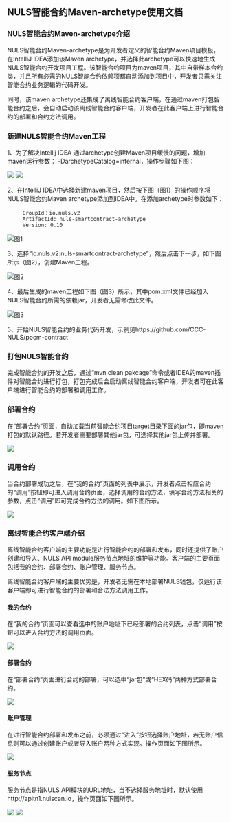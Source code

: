 ## NULS智能合约Maven-archetype使用文档

### NULS智能合约Maven-archetype介绍

NULS智能合约Maven-archetype是为开发者定义的智能合约Maven项目模板，在IntelliJ IDEA添加该Maven archetype，并选择此archetype可以快速地生成NULS智能合约开发项目工程。该智能合约项目为maven项目，其中自带样本合约类，并且所有必需的NULS智能合约依赖项都自动添加到项目中，开发者只需关注智能合约业务逻辑的代码开发。

同时，该maven archetype还集成了离线智能合约客户端，在通过maven打包智能合约之后，会自动启动该离线智能合约客户端，开发者在此客户端上进行智能合约的部署和合约方法调用。

### 新建NULS智能合约Maven工程

1、为了解决Intellij IDEA 通过archetype创建Maven项目缓慢的问题，增加maven运行参数： -DarchetypeCatalog=internal，操作步骤如下图：

![](https://i.imgur.com/jG8M6dR.png)
![](https://i.imgur.com/axexko4.png)

2、在IntelliJ IDEA中选择新建maven项目，然后按下图（图1）的操作顺序将NULS智能合约Maven archetype添加到IDEA中。在添加archetype时参数如下：

         GroupId：io.nuls.v2
         ArtifactId: nuls-smartcontract-archetype 
         Version: 0.10

![图1](https://i.imgur.com/jFTBDBh.png)

3、选择“io.nuls.v2:nuls-smartcontract-archetype”，然后点击下一步，如下图所示（图2），创建Maven工程。

![图2](https://i.imgur.com/roCyIZD.png)

4、最后生成的maven工程如下图（图3）所示，其中pom.xml文件已经加入NULS智能合约所需的依赖jar，开发者无需修改此文件。

![图3](https://i.imgur.com/nw87nAh.png)

5、开始NULS智能合约的业务代码开发，示例见https://github.com/CCC-NULS/pocm-contract

### 打包NULS智能合约

完成智能合约的开发之后，通过“mvn clean pakcage”命令或者IDEA的maven插件对智能合约进行打包，打包完成后会启动离线智能合约客户端，开发者可在此客户端进行智能合约的部署和调用工作。

### 部署合约

在“部署合约”页面，自动加载当前智能合约项目target目录下面的jar包，即maven打包的默认路径。若开发者需要部署其他jar包，可选择其他jar包上传并部署。

![](https://i.imgur.com/CDH844z.png)

### 调用合约

当合约部署成功之后，在“我的合约”页面的列表中展示，开发者点击相应合约的“调用”按钮即可进入调用合约页面，选择调用的合约方法，填写合约方法相关的参数，点击“调用”即可完成合约方法的调用。如下图所示。

![](https://i.imgur.com/VjyGwcR.png)

### 离线智能合约客户端介绍

离线智能合约客户端的主要功能是进行智能合约的部署和发布，同时还提供了账户创建和导入、NULS API module服务节点地址的维护等功能。客户端的主要页面包括我的合约、部署合约、账户管理、服务节点。

离线智能合约客户端的主要优势是，开发者无需在本地部署NULS钱包，仅运行该客户端即可进行智能合约的部署和合法方法调用工作。

#### 我的合约

在“我的合约”页面可以查看选中的账户地址下已经部署的合约列表，点击“调用”按钮可以进入合约方法的调用页面。

![](https://i.imgur.com/POkgE3L.png)

#### 部署合约

在“部署合约”页面进行合约的部署，可以选中“jar包”或“HEX码”两种方式部署合约。

![](https://i.imgur.com/ctTcYdM.png)


#### 账户管理

在进行智能合约部署和发布之前，必须通过“进入”按钮选择账户地址，若无账户信息则可以通过创建账户或者导入账户两种方式实现。操作页面如下图所示。

![](https://i.imgur.com/hMJECqh.png)

#### 服务节点

服务节点是指NULS API模块的URL地址，当不选择服务地址时，默认使用http://apitn1.nulscan.io，操作页面如下图所示。

![](https://i.imgur.com/P3rRa4L.png)
![](https://i.imgur.com/rRUWyI3.png)